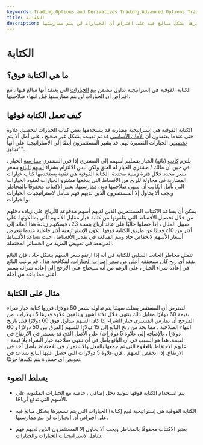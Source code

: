 ```yaml
---
keywords: Trading,Options and Derivatives Trading,Advanced Options Trading Concepts,Options and Derivatives,Advanced Concepts
title: الكتابة
description: الكتابة الفوقية هي إستراتيجية لبيع الخيارات التي يتم تسعيرها بشكل مبالغ فيه على افتراض أن الخيارات لن يتم ممارستها.
---
```


# الكتابة
## ما هي الكتابة فوق؟

الكتابة الفوقية هي إستراتيجية تداول تتضمن بيع [الخيارات](/optionscontract) التي يعتقد أنها مبالغ فيها ، مع افتراض أن الخيارات لن يتم ممارستها قبل انتهاء صلاحيتها.

## كيف تعمل الكتابة فوقها

الكتابة الفوقية هي استراتيجية مضاربة قد يستخدمها بعض كتاب الخيارات لتحصيل علاوة حتى عندما يعتقدون أن [الأمان الأساسي](/underlying-security) قد تم تقييمه بشكل غير صحيح ، على أمل ألا يتم [تخصيص](/assignment) الخيارات القصيرة لهم. قد يشير المستثمرون أيضًا إلى الاستراتيجية على أنها "تجاوز".

يلتزم [كاتب](/writer) (بائع) الخيار بتسليم أسهمه إلى المشتري إذا قرر المشتري [ممارسة](/exercise) الخيار ، في حين أن مالك / مشتري الخيار له الحق ولكن ليس الالتزام بشراء [أسهم](/shares) [البائع](/shares) بسعر سعر محدد خلال فترة زمنية محددة. الكتابة الفوقية هي تقنية يستخدمها كتاب خيارات المضاربة في محاولة للربح من الأقساط التي يدفعها مشترو الخيارات لعقود الخيارات التي يأمل الكاتب أن تنتهي صلاحيتها دون ممارستها. يعتبر الاكتتاب محفوفًا بالمخاطر ويجب ألا يحاول إلا المستثمرون الذين لديهم فهم شامل لاستراتيجيات الخيارات والخيارات.

يمكن أن يساعد الاكتتاب المستثمرين الذين لديهم أسهم مدفوعة للأرباح على زيادة دخلهم من خلال تحصيل الأقساط التي يتلقونها من كتابة خيار مقابل الأسهم التي يمتلكونها. على سبيل المثال ، إذا حصلوا حاليًا على عائد أرباح بنسبة 3٪ ، فيمكنهم زيادة هذا العائد إلى أكثر من 10٪ فعليًا عن طريق الكتابة فوقها. تكون الإستراتيجية أكثر فاعلية عندما تتعرض أسعار الأسهم لانخفاض حاد ويتم المبالغة في تقدير الأقساط ، حيث تساعد الأقساط المرتفعة في تعويض المزيد من الخسائر المحتملة.

تتمثل مخاطر الجانب السلبي للكتابة في أنه إذا ارتفع سعر السهم بشكل حاد ، فإن البائع يفقد أي ربح كان سيحققه أعلى من [سعر إضراب الخيارات](/strikeprice). لمكافحة هذا ، قد يرغب البائع في إعادة شراء الخيار ، على الرغم من أنه سيحتاج على الأرجح إلى إعادة شرائه بسعر أعلى مما باعه من أجله.

## مثال على الكتابة

لنفترض أن المستثمر يمتلك سهمًا يتم تداوله بسعر 50 دولارًا. قرروا كتابة خيار شراء بقيمة 60 دولارًا مقابل ذلك ينتهي خلال ثلاثة أشهر ويتلقون علاوة قدرها 5 دولارات. من المرجح أن يمارس المشتري [خيار الشراء](/calloption) إذا كان السهم يتداول فوق 60 دولارًا قبل تاريخ انتهاء الصلاحية ، مما يحد من ربح البائع إلى 15 دولارًا للسهم (الفرق بين 50 دولارًا و 60 دولارًا ، بالإضافة إلى علاوة 5 دولارات) على الأصل الذي قد يستمر في الارتفاع في القيمة. هذا هو السبب في أن البائع يأمل في أن تنتهي صلاحية خيار الشراء بلا قيمة - عليهم الاحتفاظ بالعلاوة التي تم جمعها بالفعل والاستمرار في الاحتفاظ بأصل آخذ في الارتفاع. إذا انخفض السهم ، فإن علاوة 5 دولارات التي حصل عليها البائع تساعد في تعويض أي خسارة يتم تكبدها جزئيًا.

## يسلط الضوء

- يتم استخدام الكتابة فوقها لتوليد دخل إضافي ، خاصة مع الخيارات المكتوبة على الأسهم التي تدفع أرباحًا.

- الكتابة الفوقية هي إستراتيجية لبيع (كتابة) الخيارات التي يتم تسعيرها بشكل مبالغ فيه على افتراض أن الخيارات لن يتم ممارستها.

- يعتبر الاكتتاب محفوفًا بالمخاطر ويجب ألا يحاول إلا المستثمرون الذين لديهم فهم شامل لاستراتيجيات الخيارات والخيارات.

